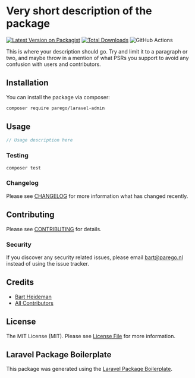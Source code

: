 # Very short description of the package

[![Latest Version on Packagist](https://img.shields.io/packagist/v/parego/laravel-admin.svg?style=flat-square)](https://packagist.org/packages/parego/laravel-admin)
[![Total Downloads](https://img.shields.io/packagist/dt/parego/laravel-admin.svg?style=flat-square)](https://packagist.org/packages/parego/laravel-admin)
![GitHub Actions](https://github.com/parego/laravel-admin/actions/workflows/main.yml/badge.svg)

This is where your description should go. Try and limit it to a paragraph or two, and maybe throw in a mention of what PSRs you support to avoid any confusion with users and contributors.

## Installation

You can install the package via composer:

```bash
composer require parego/laravel-admin
```

## Usage

```php
// Usage description here
```

### Testing

```bash
composer test
```

### Changelog

Please see [CHANGELOG](CHANGELOG.md) for more information what has changed recently.

## Contributing

Please see [CONTRIBUTING](CONTRIBUTING.md) for details.

### Security

If you discover any security related issues, please email bart@parego.nl instead of using the issue tracker.

## Credits

-   [Bart Heideman](https://github.com/parego)
-   [All Contributors](../../contributors)

## License

The MIT License (MIT). Please see [License File](LICENSE.md) for more information.

## Laravel Package Boilerplate

This package was generated using the [Laravel Package Boilerplate](https://laravelpackageboilerplate.com).
